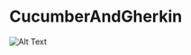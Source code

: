 # CucumberAndGherkin






![Alt Text](https://media.giphy.com/media/4lS0WVVxq1NxUI6Yuj/giphy.gif)





